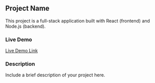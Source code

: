 ## Project Name

This project is a full-stack application built with React (frontend) and Node.js (backend).

### Live Demo

[Live Demo Link](https://darling-bavarois-52db29.netlify.app/)

### Description

Include a brief description of your project here.
